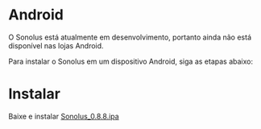 # Android

O Sonolus está atualmente em desenvolvimento, portanto ainda não está disponível nas lojas Android.

Para instalar o Sonolus em um dispositivo Android, siga as etapas abaixo:

# Instalar
Baixe e instalar [Sonolus_0.8.8.ipa](https://download.sonolus.com/Sonolus_0.8.8.ipa)